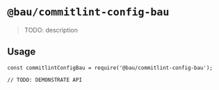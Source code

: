 # `@bau/commitlint-config-bau`

> TODO: description

## Usage

```
const commitlintConfigBau = require('@bau/commitlint-config-bau');

// TODO: DEMONSTRATE API
```
